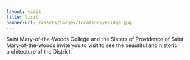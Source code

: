 ```yaml
---
layout: visit
title: Visit
banner-url: /assets/images/locations/Bridge.jpg
---
```

Saint Mary-of-the-Woods College and the Sisters of Providence of Saint Mary-of-the-Woods invite you to visit to see the beautiful and historic architecture of the District. 